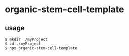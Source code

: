 # organic-stem-cell-template



## usage

```
$ mkdir ./myProject
$ cd ./myProject
$ npx organic-stem-cell-template
```
